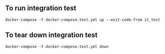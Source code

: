 ## To run integration test

```console
docker-compose -f docker-compose.test.yml up --exit-code-from it_test
```

## To tear down integration test

```console
docker-compose -f docker-compose.test.yml down
```
